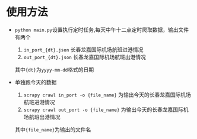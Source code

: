 # 使用方法
- `python main.py`设置执行定时任务,每天中午十二点定时爬取数据，输出文件有两个
    1. `in_port_{dt}.json`  长春龙嘉国际机场航班进港情况
    2. `out_port_{dt}.json` 长春龙嘉国际机场航班出港情况

    其中`{dt}`为`yyyy-mm-dd`格式的日期
- 单独跑今天的数据
    1. `scrapy crawl in_port -o {file_name}` 为输出今天的长春龙嘉国际机场航班进港情况
    2. `scrapy crawl out_port -o {file_name}` 为输出今天的长春龙嘉国际机场航班出港情况
    
    其中`{file_name}`为输出的文件名